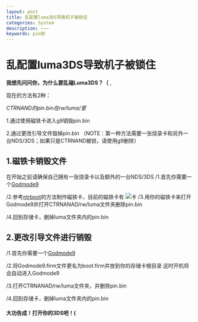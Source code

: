 ```yaml
---
layout: post
title: 乱配置luma3DS导致机子被锁住
categories: System
description: ~~~
keywords: pin锁
---
```


# 乱配置luma3DS导致机子被锁住


**我想先问问你，为什么要乱碰Luma3DS？（**
, 

现在的方法有2种：

_CTRNAND的pin.bin在rw/luma/里_

1.通过使用磁铁卡进入g9销毁pin.bin

2.通过更改引导文件毁掉pin.bin
（NOTE：第一种方法需要一张烧录卡和另外一台NDS/3DS；如果只是CTRNAND被锁，请使用g9删除）

## 1.磁铁卡销毁文件
在开始之前请确保自己拥有一张烧录卡以及额外的一台NDS/3DS
/1.首先你需要一个[Godmode9](https://github.com/d0k3/GodMode9/releases/tag/v1.9.2pre1)

/2.参考[ntrboot](https://stray-soul.com/index.php/ntrboot)的方法制作磁铁卡，目前的磁铁卡有
![卡](https://3ds.hacks.guide/images/screenshots/ntrboot-flashcarts.png)
/3.用你的磁铁卡来打开Godmode9并打开CTRNANAD/rw/luma文件夹删除pin.bin

/4.回到存储卡，删掉luma文件夹内的pin.bin

## 2.更改引导文件进行销毁
/1.首先你需要一个[Godmode9](https://github.com/d0k3/GodMode9/releases/tag/v1.9.2pre1)

/2.将Godmode9.firm文件更名为boot.firm并放到你的存储卡根目录
这时开机将会自动进入Godmode9

/3.打开CTRNANAD/rw/luma文件夹，并删除pin.bin

/4.回到存储卡，删掉luma文件夹内的pin.bin
#### 大功告成！打开你的3DS吧！(
